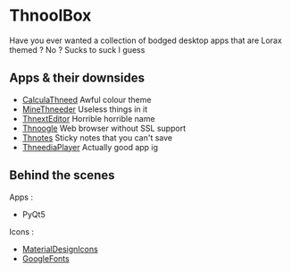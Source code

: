 # ThnoolBox

Have you ever wanted a collection of bodged desktop apps that are Lorax themed ? No ? Sucks to suck I guess

## Apps & their downsides

- [CalculaThneed](src/CalculaThneed/main.py) Awful colour theme
- [MineThneeder](src/MineSweeper/main.py) Useless things in it
- [ThnextEditor](src/ThnextEditor/main.py) Horrible horrible name
- [Thnoogle](src/Thnoogle/main.py) Web browser without SSL support
- [Thnotes](src/Thnotes/main.py) Sticky notes that you can't save
- [ThneediaPlayer](src/ThneediaPlayer/main.py) Actually good app ig

## Behind the scenes

Apps :

- PyQt5

Icons :

- [MaterialDesignIcons](https://materialdesignicons.com)
- [GoogleFonts](https://fonts.google.com)
